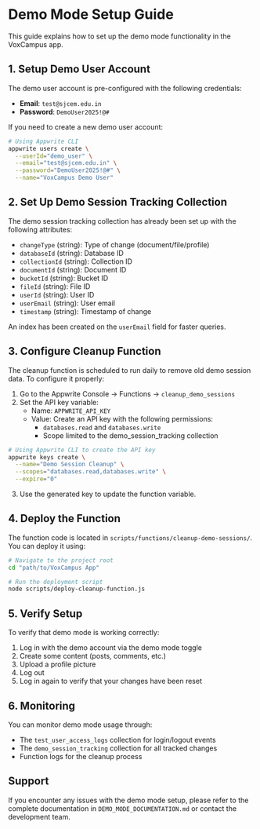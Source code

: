 # Demo Mode Setup Guide

This guide explains how to set up the demo mode functionality in the VoxCampus app.

## 1. Setup Demo User Account

The demo user account is pre-configured with the following credentials:

- **Email**: `test@sjcem.edu.in`
- **Password**: `DemoUser2025!@#`

If you need to create a new demo user account:

```bash
# Using Appwrite CLI
appwrite users create \
  --userId="demo_user" \
  --email="test@sjcem.edu.in" \
  --password="DemoUser2025!@#" \
  --name="VoxCampus Demo User"
```

## 2. Set Up Demo Session Tracking Collection

The demo session tracking collection has already been set up with the following attributes:

- `changeType` (string): Type of change (document/file/profile)
- `databaseId` (string): Database ID 
- `collectionId` (string): Collection ID
- `documentId` (string): Document ID
- `bucketId` (string): Bucket ID
- `fileId` (string): File ID
- `userId` (string): User ID
- `userEmail` (string): User email
- `timestamp` (string): Timestamp of change

An index has been created on the `userEmail` field for faster queries.

## 3. Configure Cleanup Function

The cleanup function is scheduled to run daily to remove old demo session data. To configure it properly:

1. Go to the Appwrite Console → Functions → `cleanup_demo_sessions`
2. Set the API key variable:
   - Name: `APPWRITE_API_KEY`
   - Value: Create an API key with the following permissions:
     - `databases.read` and `databases.write` 
     - Scope limited to the demo_session_tracking collection

```bash
# Using Appwrite CLI to create the API key
appwrite keys create \
  --name="Demo Session Cleanup" \
  --scopes="databases.read,databases.write" \
  --expire="0"
```

3. Use the generated key to update the function variable.

## 4. Deploy the Function

The function code is located in `scripts/functions/cleanup-demo-sessions/`. You can deploy it using:

```bash
# Navigate to the project root
cd "path/to/VoxCampus App"

# Run the deployment script
node scripts/deploy-cleanup-function.js
```

## 5. Verify Setup

To verify that demo mode is working correctly:

1. Log in with the demo account via the demo mode toggle
2. Create some content (posts, comments, etc.)
3. Upload a profile picture
4. Log out
5. Log in again to verify that your changes have been reset

## 6. Monitoring

You can monitor demo mode usage through:

- The `test_user_access_logs` collection for login/logout events
- The `demo_session_tracking` collection for all tracked changes
- Function logs for the cleanup process

## Support

If you encounter any issues with the demo mode setup, please refer to the complete documentation in `DEMO_MODE_DOCUMENTATION.md` or contact the development team.